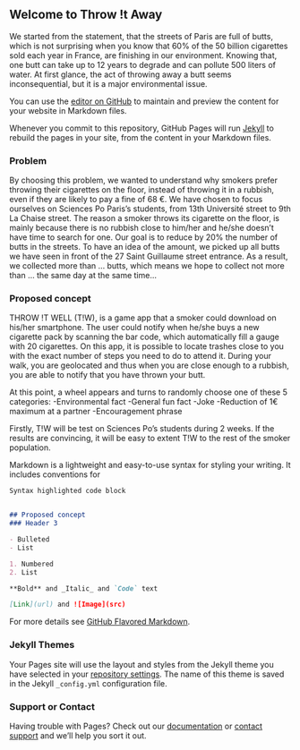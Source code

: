 ## Welcome to Throw !t Away

We started from the statement, that the streets of Paris are full of butts, which is not surprising when you know that 60% of the 50 billion cigarettes sold each year in France, are finishing in our environment. Knowing that, one butt can take up to 12 years to degrade and can pollute 500 liters of water. At first glance, the act of throwing away a butt seems inconsequential, but it is a major environmental issue. 

You can use the [editor on GitHub](https://github.com/Throwi/Tiw.github.io/edit/master/README.md) to maintain and preview the content for your website in Markdown files.

Whenever you commit to this repository, GitHub Pages will run [Jekyll](https://jekyllrb.com/) to rebuild the pages in your site, from the content in your Markdown files.

### Problem

By choosing this problem, we wanted to understand why smokers prefer throwing their cigarettes on the floor, instead of throwing it in a rubbish, even if they are likely to pay a fine of 68 €. 
We have chosen to focus ourselves on Sciences Po Paris’s students, from 13th Université street to 9th La Chaise street. The reason a smoker throws its cigarette on the floor, is mainly because there is no rubbish close to him/her and he/she doesn’t have time to search for one. Our goal is to reduce by 20% the number of butts in the streets. To have an idea of the amount, we picked up all butts we have seen in front of the 27 Saint Guillaume street entrance. As a result, we collected more than … butts, which means we hope to collect not more than … the same day at the same time...

### Proposed concept 

THROW !T WELL (T!W), is a game app that a smoker could download on his/her smartphone. The user could notify when he/she buys a new cigarette pack by scanning the bar code, which automatically fill a gauge with 20 cigarettes. 
On this app, it is possible to locate trashes close to you with the exact number of steps you need to do to attend it. During your walk, you are geolocated and thus when you are close enough to a rubbish, you are able to notify that you have thrown your butt.

At this point, a wheel appears and turns to randomly choose one of these 5 categories:
-Environmental fact
-General fun fact
-Joke
-Reduction of 1€ maximum at a partner 
-Encouragement phrase

Firstly, T!W will be test on Sciences Po’s students during 2 weeks. If the results are convincing, it will be easy to extent T!W to the rest of the smoker population.


Markdown is a lightweight and easy-to-use syntax for styling your writing. It includes conventions for

```markdown
Syntax highlighted code block


## Proposed concept
### Header 3

- Bulleted
- List

1. Numbered
2. List

**Bold** and _Italic_ and `Code` text

[Link](url) and ![Image](src)
```

For more details see [GitHub Flavored Markdown](https://guides.github.com/features/mastering-markdown/).

### Jekyll Themes

Your Pages site will use the layout and styles from the Jekyll theme you have selected in your [repository settings](https://github.com/Throwi/Tiw.github.io/settings). The name of this theme is saved in the Jekyll `_config.yml` configuration file.

### Support or Contact

Having trouble with Pages? Check out our [documentation](https://help.github.com/categories/github-pages-basics/) or [contact support](https://github.com/contact) and we’ll help you sort it out.
